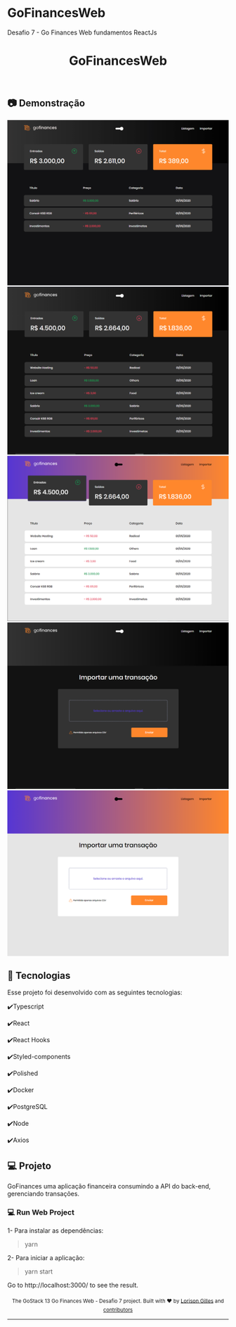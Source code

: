 # GoFinancesWeb
Desafio 7 -  Go Finances Web fundamentos ReactJs

<h1 align="center">
   GoFinancesWeb
</h1>

<br>

## :camera: Demonstração

![gif](github/GoFinances.gif)
![png1](github/dashboardD.png)
![png2](github/dashboardL.png)
![png3](github/importD.png)
![png4](github/importL.png)

## :rocket: Tecnologias

Esse projeto foi desenvolvido com as seguintes tecnologias:

✔️Typescript

✔️React

✔️React Hooks

✔️Styled-components

✔️Polished

✔️Docker

✔️PostgreSQL

✔️Node

✔️Axios


## 💻 Projeto

GoFinances uma aplicação financeira consumindo a API do back-end, gerenciando transações.

### 💻 Run Web Project

1- Para instalar as dependências:
> yarn

2- Para iniciar a aplicação:
> yarn start

Go to http://localhost:3000/ to see the result.

<div align="center">
  <sub>The GoStack 13 Go Finances Web - Desafio 7 project. Built with ❤︎ by
    <a href="https://github.com/Gilles30">Lorison Gilles</a> and
    <a href="https://github.com/Gilles30/GoFinancesWeb">
      contributors
    </a>
  </sub>
</div>

---

